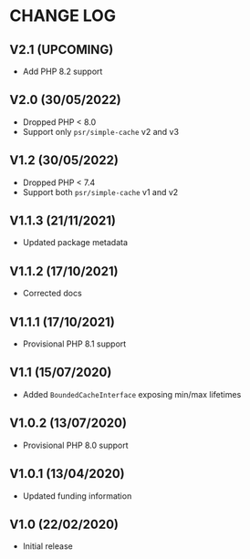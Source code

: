 CHANGE LOG
==========


## V2.1 (UPCOMING)

* Add PHP 8.2 support


## V2.0 (30/05/2022)

* Dropped PHP < 8.0
* Support only `psr/simple-cache` v2 and v3


## V1.2 (30/05/2022)

* Dropped PHP < 7.4
* Support both `psr/simple-cache` v1 and v2


## V1.1.3 (21/11/2021)

* Updated package metadata


## V1.1.2 (17/10/2021)

* Corrected docs


## V1.1.1 (17/10/2021)

* Provisional PHP 8.1 support


## V1.1 (15/07/2020)

* Added `BoundedCacheInterface` exposing min/max lifetimes


## V1.0.2 (13/07/2020)

* Provisional PHP 8.0 support


## V1.0.1 (13/04/2020)

* Updated funding information


## V1.0 (22/02/2020)

* Initial release
